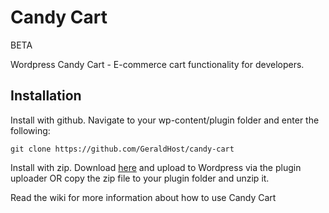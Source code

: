 # Candy Cart

BETA

Wordpress Candy Cart - E-commerce cart functionality for developers.

## Installation
Install with github. Navigate to your wp-content/plugin folder and enter the following:
```
git clone https://github.com/GeraldHost/candy-cart
```

Install with zip. 
Download [here](https://github.com/GeraldHost/candy-cart/archive/master.zip) and upload to Wordpress via the plugin uploader OR copy the zip file to your plugin folder and unzip it.

Read the wiki for more information about how to use Candy Cart
